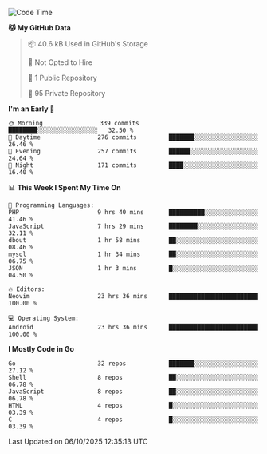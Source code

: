 
<!--START_SECTION:waka-->
![Code Time](http://img.shields.io/badge/Code%20Time-6%2C336%20hrs-blue)

**🐱 My GitHub Data** 

> 📦 40.6 kB Used in GitHub's Storage 
 > 
> 🚫 Not Opted to Hire
 > 
> 📜 1 Public Repository 
 > 
> 🔑 95 Private Repository 
 > 
**I'm an Early 🐤** 

```text
🌞 Morning                339 commits         ████████░░░░░░░░░░░░░░░░░   32.50 % 
🌆 Daytime                276 commits         ███████░░░░░░░░░░░░░░░░░░   26.46 % 
🌃 Evening                257 commits         ██████░░░░░░░░░░░░░░░░░░░   24.64 % 
🌙 Night                  171 commits         ████░░░░░░░░░░░░░░░░░░░░░   16.40 % 
```


📊 **This Week I Spent My Time On** 

```text
💬 Programming Languages: 
PHP                      9 hrs 40 mins       ██████████░░░░░░░░░░░░░░░   41.46 % 
JavaScript               7 hrs 29 mins       ████████░░░░░░░░░░░░░░░░░   32.11 % 
dbout                    1 hr 58 mins        ██░░░░░░░░░░░░░░░░░░░░░░░   08.46 % 
mysql                    1 hr 34 mins        ██░░░░░░░░░░░░░░░░░░░░░░░   06.75 % 
JSON                     1 hr 3 mins         █░░░░░░░░░░░░░░░░░░░░░░░░   04.50 % 

🔥 Editors: 
Neovim                   23 hrs 36 mins      █████████████████████████   100.00 % 

💻 Operating System: 
Android                  23 hrs 36 mins      █████████████████████████   100.00 % 
```

**I Mostly Code in Go** 

```text
Go                       32 repos            ███████░░░░░░░░░░░░░░░░░░   27.12 % 
Shell                    8 repos             ██░░░░░░░░░░░░░░░░░░░░░░░   06.78 % 
JavaScript               8 repos             ██░░░░░░░░░░░░░░░░░░░░░░░   06.78 % 
HTML                     4 repos             █░░░░░░░░░░░░░░░░░░░░░░░░   03.39 % 
C                        4 repos             █░░░░░░░░░░░░░░░░░░░░░░░░   03.39 % 
```




 Last Updated on 06/10/2025 12:35:13 UTC
<!--END_SECTION:waka-->
